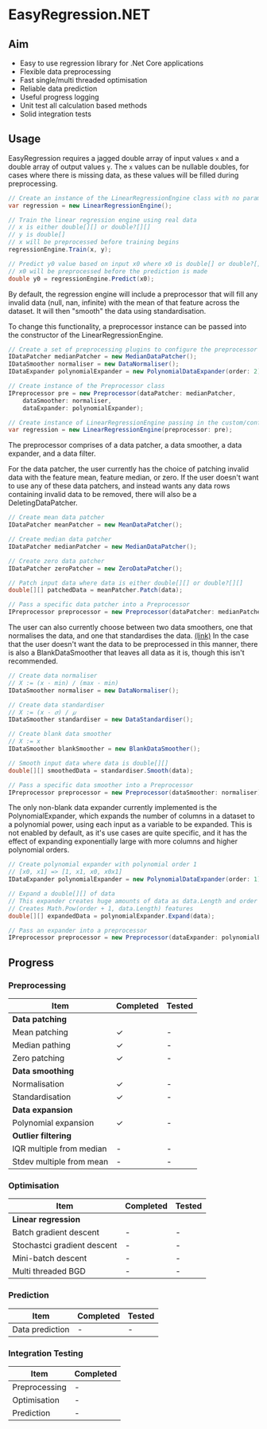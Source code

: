# EasyRegression.NET

## Aim
- Easy to use regression library for .Net Core applications
- Flexible data preprocessing
- Fast single/multi threaded optimisation
- Reliable data prediction
- Useful progress logging
- Unit test all calculation based methods
- Solid integration tests

## Usage

EasyRegression requires a jagged double array of input values `x` and a double array of output values `y`.
The `x` values can be nullable doubles, for cases where there is missing data, as these values will be filled during preprocessing.

```cs
// Create an instance of the LinearRegressionEngine class with no parameters
var regression = new LinearRegressionEngine();

// Train the linear regression engine using real data
// x is either double[][] or double?[][]
// y is double[]
// x will be preprocessed before training begins
regressionEngine.Train(x, y);

// Predict y0 value based on input x0 where x0 is double[] or double?[]
// x0 will be preprocessed before the prediction is made
double y0 = regressionEngine.Predict(x0);
```

By default, the regression engine will include a preprocessor that will fill any invalid data (null, nan, infinite) with the mean of that feature across the dataset. It will then "smooth" the data using standardisation.

To change this functionality, a preprocessor instance can be passed into the constructor of the LinearRegressionEngine.

```cs
// Create a set of preprocessing plugins to configure the preprocessor
IDataPatcher medianPatcher = new MedianDataPatcher();
IDataSmoother normaliser = new DataNormaliser();
IDataExpander polynomialExpander = new PolynomialDataExpander(order: 2);

// Create instance of the Preprocessor class
IPreprocessor pre = new Preprocessor(dataPatcher: medianPatcher,
    dataSmoother: normaliser,
    dataExpander: polynomialExpander);

// Create instance of LinearRegressionEngine passing in the custom/configured preprocessor
var regression = new LinearRegressionEngine(preprocessor: pre);
```

The preprocessor comprises of a data patcher, a data smoother, a data expander, and a data filter.

For the data patcher, the user currently has the choice of patching invalid data with the feature mean, feature median, or zero. If the user doesn't want to use any of these data patchers, and instead wants any data rows containing invalid data to be removed, there will also be a DeletingDataPatcher.

```cs
// Create mean data patcher
IDataPatcher meanPatcher = new MeanDataPatcher();

// Create median data patcher
IDataPatcher medianPatcher = new MedianDataPatcher();

// Create zero data patcher
IDataPatcher zeroPatcher = new ZeroDataPatcher();

// Patch input data where data is either double[][] or double?[][]
double[][] patchedData = meanPatcher.Patch(data);

// Pass a specific data patcher into a Preprocessor
IPreprocessor preprocessor = new Preprocessor(dataPatcher: medianPatcher);
```

The user can also currently choose between two data smoothers, one that normalises the data, and one that standardises the data. [(link)](http://www.dataminingblog.com/standardization-vs-normalization/)
In the case that the user doesn't want the data to be preprocessed in this manner, there is also a BlankDataSmoother that leaves all data as it is, though this isn't recommended.

```cs
// Create data normaliser
// X := (x - min) / (max - min)
IDataSmoother normaliser = new DataNormaliser();

// Create data standardiser
// X := (x - 𝜎) / 𝜇
IDataSmoother standardiser = new DataStandardiser();

// Create blank data smoother
// X := x
IDataSmoother blankSmoother = new BlankDataSmoother();

// Smooth input data where data is double[][]
double[][] smoothedData = standardiser.Smooth(data);

// Pass a specific data smoother into a Preprocessor
IPreprocessor preprocessor = new Preprocessor(dataSmoother: normaliser);
```

The only non-blank data expander currently implemented is the PolynomialExpander, which expands the number of columns in a dataset to a polynomial power, using each input as a variable to be expanded.
This is not enabled by default, as it's use cases are quite specific, and it has the effect of expanding exponentially large with more columns and higher polynomial orders.

```cs
// Create polynomial expander with polynomial order 1
// [x0, x1] => [1, x1, x0, x0x1]
IDataExpander polynomialExpander = new PolynomialDataExpander(order: 1);

// Expand a double[][] of data
// This expander creates huge amounts of data as data.Length and order increase
// Creates Math.Pow(order + 1, data.Length) features
double[][] expandedData = polynomialExpander.Expand(data);

// Pass an expander into a preprocessor
IPreprocessor preprocessor = new Preprocessor(dataExpander: polynomialExpander);
```

## Progress

### Preprocessing

Item | Completed | Tested
-----|-----------|-------
**Data patching** | |
Mean patching | ✓ | -
Median pathing | ✓ | -
Zero patching | ✓ | -
**Data smoothing** | |
Normalisation | ✓ | -
Standardisation | ✓ | -
**Data expansion** | |
Polynomial expansion | ✓ | -
**Outlier filtering** | |
IQR multiple from median | - | -
Stdev multiple from mean | - | -

### Optimisation

Item | Completed | Tested
-----|-----------|-------
**Linear regression** | |
Batch gradient descent | - | -
Stochastci gradient descent | - | -
Mini-batch descent | - | -
Multi threaded BGD | - | -

### Prediction
Item | Completed | Tested
-----|-----------|-------
Data prediction | - | -

### Integration Testing
Item | Completed
-----|----------
Preprocessing | - | -
Optimisation | - | -
Prediction | - | -